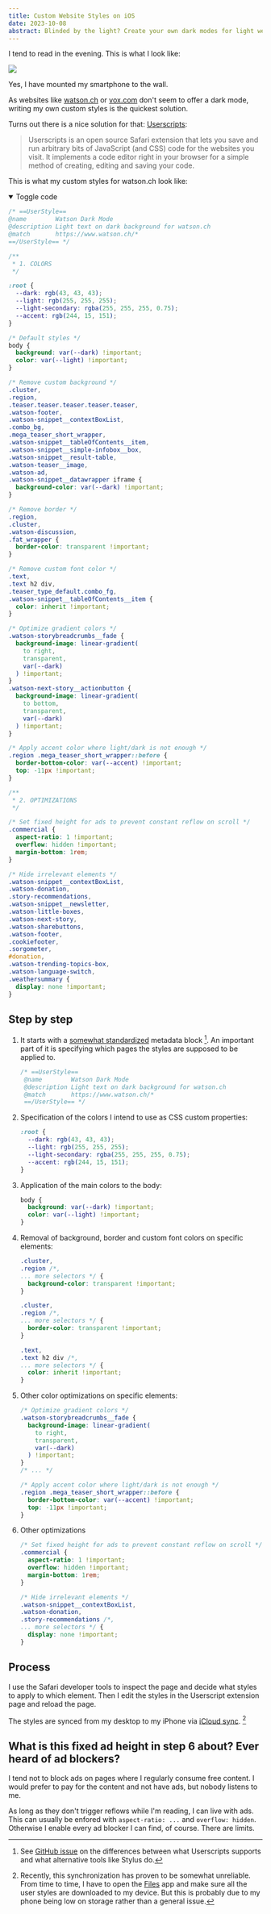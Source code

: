 ```yaml
---
title: Custom Website Styles on iOS
date: 2023-10-08
abstract: Blinded by the light? Create your own dark modes for light websites.
---
```


I tend to read in the evening. This is what I look like:

[![](https://media.giphy.com/media/t6lAk9EJRLKajKTc3O/giphy.gif)](https://giphy.com/gifs/natgeochannel-season-1-nat-geo-valley-of-the-boom-t6lAk9EJRLKajKTc3O)

Yes, I have mounted my smartphone to the wall.

As websites like [watson.ch](https://www.watson.ch) or [vox.com](https://www.vox.com) don't seem to offer a dark mode, writing my own custom styles is the quickest solution.

Turns out there is a nice solution for that: [Userscripts](https://github.com/quoid/userscripts):

> Userscripts is an open source Safari extension that lets you save and run arbitrary bits of JavaScript (and CSS) code for the websites you visit. It implements a code editor right in your browser for a simple method of creating, editing and saving your code.

This is what my custom styles for watson.ch look like:

<details open>
	<summary>Toggle code</summary>

```css
/* ==UserStyle==
@name        Watson Dark Mode
@description Light text on dark background for watson.ch
@match       https://www.watson.ch/*
==/UserStyle== */

/**
 * 1. COLORS
 */

:root {
  --dark: rgb(43, 43, 43);
  --light: rgb(255, 255, 255);
  --light-secondary: rgba(255, 255, 255, 0.75);
  --accent: rgb(244, 15, 151);
}

/* Default styles */
body {
  background: var(--dark) !important;
  color: var(--light) !important;
}

/* Remove custom background */
.cluster,
.region,
.teaser.teaser.teaser.teaser.teaser,
.watson-footer,
.watson-snippet__contextBoxList,
.combo_bg,
.mega_teaser_short_wrapper,
.watson-snippet__tableOfContents__item,
.watson-snippet__simple-infobox__box,
.watson-snippet__result-table,
.watson-teaser__image,
.watson-ad,
.watson-snippet__datawrapper iframe {
  background-color: var(--dark) !important;
}

/* Remove border */
.region,
.cluster,
.watson-discussion,
.fat_wrapper {
  border-color: transparent !important;
}

/* Remove custom font color */
.text,
.text h2 div,
.teaser_type_default.combo_fg,
.watson-snippet__tableOfContents__item {
  color: inherit !important;
}

/* Optimize gradient colors */
.watson-storybreadcrumbs__fade {
  background-image: linear-gradient(
    to right,
    transparent,
    var(--dark)
  ) !important;
}
.watson-next-story__actionbutton {
  background-image: linear-gradient(
    to bottom,
    transparent,
    var(--dark)
  ) !important;
}

/* Apply accent color where light/dark is not enough */
.region .mega_teaser_short_wrapper::before {
  border-bottom-color: var(--accent) !important;
  top: -11px !important;
}

/**
 * 2. OPTIMIZATIONS
 */

/* Set fixed height for ads to prevent constant reflow on scroll */
.commercial {
  aspect-ratio: 1 !important;
  overflow: hidden !important;
  margin-bottom: 1rem;
}

/* Hide irrelevant elements */
.watson-snippet__contextBoxList,
.watson-donation,
.story-recommendations,
.watson-snippet__newsletter,
.watson-little-boxes,
.watson-next-story,
.watson-sharebuttons,
.watson-footer,
.cookiefooter,
.sorgometer,
#donation,
.watson-trending-topics-box,
.watson-language-switch,
.weathersummary {
  display: none !important;
}
```

</details>

## Step by step

1. It starts with a [somewhat standardized](https://github.com/openstyles/stylus/wiki/Writing-UserCSS) metadata block [^1]. An important part of it is specifying which pages the styles are supposed to be applied to.

   ```css
   /* ==UserStyle==
    @name        Watson Dark Mode
    @description Light text on dark background for watson.ch
    @match       https://www.watson.ch/*
    ==/UserStyle== */
   ```

2. Specification of the colors I intend to use as CSS custom properties:

   ```css
   :root {
     --dark: rgb(43, 43, 43);
     --light: rgb(255, 255, 255);
     --light-secondary: rgba(255, 255, 255, 0.75);
     --accent: rgb(244, 15, 151);
   }
   ```

3. Application of the main colors to the body:

   ```css
   body {
     background: var(--dark) !important;
     color: var(--light) !important;
   }
   ```

4. Removal of background, border and custom font colors on specific elements:

   ```css
   .cluster,
   .region /*,
   ... more selectors */ {
     background-color: transparent !important;
   }

   .cluster,
   .region /*,
   ... more selectors */ {
     border-color: transparent !important;
   }

   .text,
   .text h2 div /*,
   ... more selectors */ {
     color: inherit !important;
   }
   ```

5. Other color optimizations on specific elements:

   ```css
   /* Optimize gradient colors */
   .watson-storybreadcrumbs__fade {
     background-image: linear-gradient(
       to right,
       transparent,
       var(--dark)
     ) !important;
   }
   /* ... */

   /* Apply accent color where light/dark is not enough */
   .region .mega_teaser_short_wrapper::before {
     border-bottom-color: var(--accent) !important;
     top: -11px !important;
   }
   ```

6. Other optimizations

   ```css
   /* Set fixed height for ads to prevent constant reflow on scroll */
   .commercial {
     aspect-ratio: 1 !important;
     overflow: hidden !important;
     margin-bottom: 1rem;
   }

   /* Hide irrelevant elements */
   .watson-snippet__contextBoxList,
   .watson-donation,
   .story-recommendations /*,
   ... more selectors */ {
     display: none !important;
   }
   ```

## Process

I use the Safari developer tools to inspect the page and decide what styles to apply to which element. Then I edit the styles in the Userscript extension page and reload the page.

The styles are synced from my desktop to my iPhone via [iCloud sync](https://github.com/quoid/userscripts#usage). [^2]

## What is this fixed ad height in step 6 about? Ever heard of ad blockers?

I tend not to block ads on pages where I regularly consume free content. I would prefer to pay for the content and not have ads, but nobody listens to me.

As long as they don't trigger reflows while I'm reading, I can live with ads. This can usually be enfored with `aspect-ratio: ...` and `overflow: hidden`. Otherwise I enable every ad blocker I can find, of course. There are limits.

[^1]: See [GitHub issue](https://github.com/quoid/userscripts/issues/215) on the differences between what Userscripts supports and what alternative tools like Stylus do.
[^2]: Recently, this synchronization has proven to be somewhat unreliable. From time to time, I have to open the [Files](https://support.apple.com/en-us/HT206481) app and make sure all the user styles are downloaded to my device. But this is probably due to my phone being low on storage rather than a general issue.
